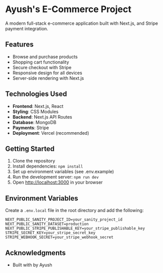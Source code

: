 # Ayush's E-Commerce Project

A modern full-stack e-commerce application built with Next.js, and Stripe payment integration.

## Features

- Browse and purchase products
- Shopping cart functionality
- Secure checkout with Stripe
- Responsive design for all devices
- Server-side rendering with Next.js

## Technologies Used

- **Frontend**: Next.js, React
- **Styling**: CSS Modules
- **Backend**: Next.js API Routes
- **Database**: MongoDB
- **Payments**: Stripe
- **Deployment**: Vercel (recommended)

## Getting Started

1. Clone the repository
2. Install dependencies: `npm install`
3. Set up environment variables (see .env.example)
4. Run the development server: `npm run dev`
5. Open [http://localhost:3000](http://localhost:3000) in your browser

## Environment Variables

Create a `.env.local` file in the root directory and add the following:

```
NEXT_PUBLIC_SANITY_PROJECT_ID=your_sanity_project_id
NEXT_PUBLIC_SANITY_DATASET=production
NEXT_PUBLIC_STRIPE_PUBLISHABLE_KEY=your_stripe_publishable_key
STRIPE_SECRET_KEY=your_stripe_secret_key
STRIPE_WEBHOOK_SECRET=your_stripe_webhook_secret
```


## Acknowledgments

- Built with by Ayush
